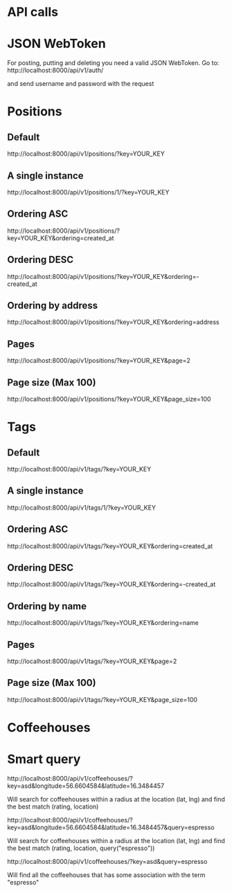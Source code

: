 API calls
=========

# JSON WebToken

For posting, putting and deleting you need a valid JSON WebToken. Go to:
http://localhost:8000/api/v1/auth/

and send username and password with the request


# Positions

## Default
http://localhost:8000/api/v1/positions/?key=YOUR_KEY

## A single instance
http://localhost:8000/api/v1/positions/1/?key=YOUR_KEY

## Ordering ASC
http://localhost:8000/api/v1/positions/?key=YOUR_KEY&ordering=created_at

## Ordering DESC
http://localhost:8000/api/v1/positions/?key=YOUR_KEY&ordering=-created_at

## Ordering by address

http://localhost:8000/api/v1/positions/?key=YOUR_KEY&ordering=address

## Pages

http://localhost:8000/api/v1/positions/?key=YOUR_KEY&page=2

## Page size (Max 100)
http://localhost:8000/api/v1/positions/?key=YOUR_KEY&page_size=100

# Tags

## Default
http://localhost:8000/api/v1/tags/?key=YOUR_KEY

## A single instance
http://localhost:8000/api/v1/tags/1/?key=YOUR_KEY

## Ordering ASC
http://localhost:8000/api/v1/tags/?key=YOUR_KEY&ordering=created_at

## Ordering DESC
http://localhost:8000/api/v1/tags/?key=YOUR_KEY&ordering=-created_at

## Ordering by name
http://localhost:8000/api/v1/tags/?key=YOUR_KEY&ordering=name

## Pages

http://localhost:8000/api/v1/tags/?key=YOUR_KEY&page=2

## Page size (Max 100)
http://localhost:8000/api/v1/tags/?key=YOUR_KEY&page_size=100

# Coffeehouses

# Smart query
http://localhost:8000/api/v1/coffeehouses/?key=asd&longitude=56.6604584&latitude=16.3484457

Will search for coffeehouses within a radius at the location (lat, lng) and find the best match (rating, location)

http://localhost:8000/api/v1/coffeehouses/?key=asd&longitude=56.6604584&latitude=16.3484457&query=espresso

Will search for coffeehouses within a radius at the location (lat, lng) and find the best match
(rating, location, query("espresso"))

http://localhost:8000/api/v1/coffeehouses/?key=asd&query=espresso

Will find all the coffeehouses that has some association with the term "espresso"